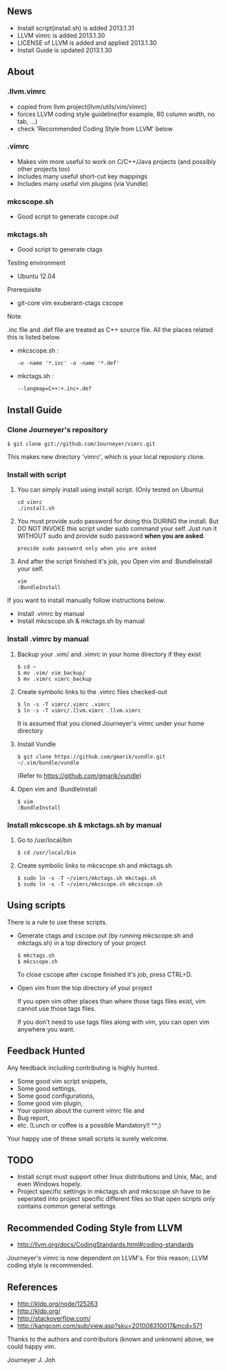 ## News
- Install script(install.sh) is added     2013.1.31
- LLVM vimrc is added                     2013.1.30
- LICENSE of LLVM is added and applied    2013.1.30
- Install Guide is updated                2013.1.30

## About

### .llvm.vimrc
- copied from llvm project(llvm/utils/vim/vimrc)
- forces LLVM coding style guideline(for example, 80 column width, no tab, ...)
- check 'Recommended Coding Style from LLVM' below

### .vimrc
- Makes vim more useful to work on C/C++/Java projects
  (and possibly other projects too)
- Includes many useful short-cut key mappings
- Includes many useful vim plugins (via Vundle)

### mkcscope.sh
- Good script to generate cscope.out

### mkctags.sh
- Good script to generate ctags

Testing environment
- Ubuntu 12.04

Prerequisite
- git-core vim exuberant-ctags cscope

Note

.inc file and .def file are treated as C++ source file.
All the places related this is listed below.
- mkcscope.sh :
   ```
   -o -name '*.inc' -o -name '*.def'
   ```
- mkctags.sh :
   ```
   --langmap=C++:+.inc+.def
   ```


## Install Guide
### Clone Journeyer's repository
```
$ git clone git://github.com/Journeyer/vimrc.git
```

This makes new directory 'vimrc', which is your local reposiory clone.

### Install with script
1. You can simply install using install script. (Only tested on Ubuntu)

   ```
   cd vimrc
   ./install.sh
   ```

2. You must provide sudo password for doing this DURING the install.
   But DO NOT INVOKE this script under sudo command your self.
   Just run it WITHOUT sudo and provide sudo password **when you are asked**.

   ```
   provide sudo password only when you are asked
   ```

3. And after the script finished it's job, you Open vim and :BundleInstall
   your self.

   ```
   vim
   :BundleInstall
   ```

If you want to install manually follow instructions below.
- Install .vimrc by manual
- Install mkcscope.sh & mkctags.sh by manual

### Install .vimrc by manual

1. Backup your .vim/ and .vimrc in your home directory if they exist
   ```
   $ cd ~
   $ mv .vim/ vim_backup/
   $ mv .vimrc vimrc_backup
   ```

2. Create symbolic links to the .vimrc files checked-out

   ```
   $ ln -s -T vimrc/.vimrc .vimrc
   $ ln -s -T vimrc/.llvm.vimrc .llvm.vimrc
   ```
   It is assumed that you cloned Journeyer's vimrc under your home directory

3. Install Vundle

   ```
   $ git clone https://github.com/gmarik/vundle.git ~/.vim/bundle/vundle
   ```

   (Refer to https://github.com/gmarik/vundle)

4. Open vim and :BundleInstall

   ```
   $ vim
   :BundleInstall
   ```


### Install mkcscope.sh & mkctags.sh by manual

1. Go to /usr/local/bin

   ```
   $ cd /usr/local/bin
   ```

2. Create symbolic links to mkcscope.sh and mkctags.sh

   ```
   $ sudo ln -s -T ~/vimrc/mkctags.sh mkctags.sh
   $ sudo ln -s -T ~/vimrc/mkcscope.sh mkcscope.sh
   ```


## Using scripts

There is a rule to use these scripts.
- Generate ctags and cscope.out (by running mkcscope.sh and mkctags.sh)
  in a top directory of your project
   ```
   $ mkctags.sh
   $ mkcscope.sh
   ```

   To close cscope after cscope finished it's job, press CTRL+D.

- Open vim from the top directory of your project

   If you open vim other places than where those tags files exist,
   vim cannot use those tags files.

   If you don't need to use tags files along with vim,
   you can open vim anywhere you want.

## Feedback Hunted

Any feedback including contributing is highly hunted.
- Some good vim script snippets,
- Some good settings,
- Some good configurations,
- Some good vim plugin,
- Your opinion about the current vimrc file and
- Bug report,
- etc. (Lunch or coffee is a possible Mandatory!! ^^;)

Your happy use of these small scripts is surely welcome.


## TODO
- Install script must support other linux distributions
  and Unix, Mac, and even Windows hopely.
- Project specific settings in mkctags.sh and mkcscope.sh have to be seperated
  into project specific different files so that
  open scripts only contains common general settings


## Recommended Coding Style from LLVM
- http://llvm.org/docs/CodingStandards.html#coding-standards

Journeyer's vimrc is now dependent on LLVM's. For this reason,
LLVM coding style is recommended.


## References

- http://kldp.org/node/125263
- http://kldp.org/
- http://stackoverflow.com/
- http://kangcom.com/sub/view.asp?sku=201008310017&mcd=571


Thanks to the authors and contributors (known and unknown) above,
we could happy vim.


Journeyer J. Joh

